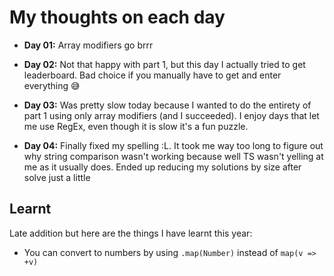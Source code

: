 # My thoughts on each day

- **Day 01:** Array modifiers go brrr

- **Day 02:** Not that happy with part 1, but this day I actually tried to get leaderboard. Bad choice if you manually have to get and enter everything 😅

- **Day 03:** Was pretty slow today because I wanted to do the entirety of part 1 using only array modifiers (and I succeeded). I enjoy days that let me use RegEx, even though it is slow it's a fun puzzle.

- **Day 04:** Finally fixed my spelling :L. It took me way too long to figure out why string comparison wasn't working because well TS wasn't yelling at me as it usually does. Ended up reducing my solutions by size after solve just a little

## Learnt
Late addition but here are the things I have learnt this year: 
 - You can convert to numbers by using `.map(Number)` instead of `map(v => +v)`